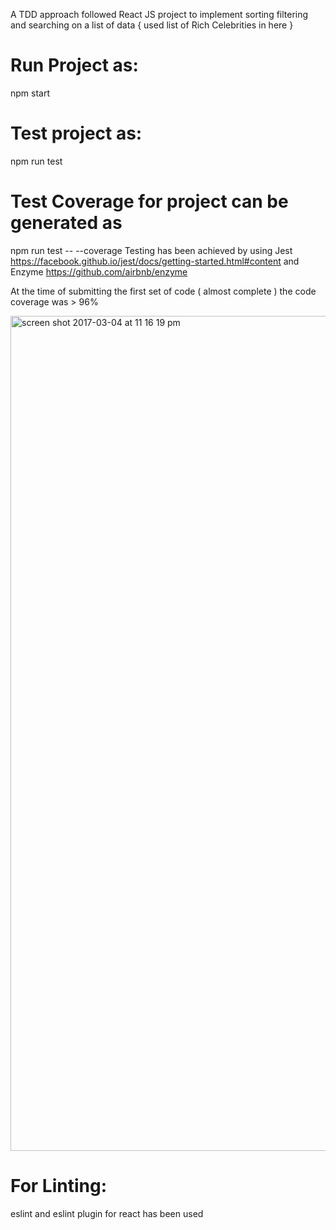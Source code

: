A TDD approach followed React JS project to implement sorting filtering and searching on a list of data { used list of Rich Celebrities in here }

# Run Project as:
npm start

# Test project as:
npm run test

# Test Coverage for project can be generated as
npm run test -- --coverage
Testing has been achieved by using Jest https://facebook.github.io/jest/docs/getting-started.html#content and Enzyme https://github.com/airbnb/enzyme

At the time of submitting the first set of code ( almost complete ) the code coverage was > 96% 

<img width="1336" alt="screen shot 2017-03-04 at 11 16 19 pm" src="https://cloud.githubusercontent.com/assets/5379745/23578735/9fa977d8-0131-11e7-99e0-c1c145e61c69.png">


# For Linting:
eslint and eslint plugin for react has been used
